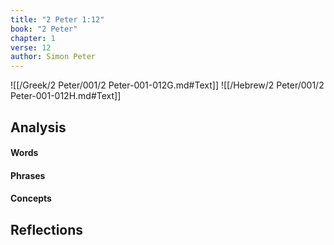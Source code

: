```yaml
---
title: "2 Peter 1:12"
book: "2 Peter"
chapter: 1
verse: 12
author: Simon Peter
---
```

![[/Greek/2 Peter/001/2 Peter-001-012G.md#Text]]
![[/Hebrew/2 Peter/001/2 Peter-001-012H.md#Text]]

## Analysis

#### Words

#### Phrases

#### Concepts

## Reflections
